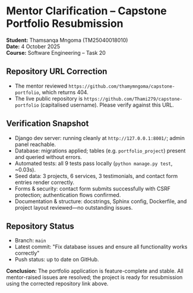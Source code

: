 # Mentor Clarification – Capstone Portfolio Resubmission

**Student:** Thamsanqa Mngoma (TM25040018010)  
**Date:** 4 October 2025  
**Course:** Software Engineering – Task 20

## Repository URL Correction
- The mentor reviewed `https://github.com/thamymngoma/capstone-portfolio`, which returns 404.  
- The live public repository is `https://github.com/Thami279/capstone-portfolio` (capitalised username). Please verify against this URL.

## Verification Snapshot
- Django dev server: running cleanly at `http://127.0.0.1:8001/`; admin panel reachable.  
- Database: migrations applied; tables (e.g. `portfolio_project`) present and queried without errors.  
- Automated tests: all 9 tests pass locally (`python manage.py test`, ~0.03s).  
- Seed data: 3 projects, 6 services, 3 testimonials, and contact form entries render correctly.  
- Forms & security: contact form submits successfully with CSRF protection; authentication flows confirmed.  
- Documentation & structure: docstrings, Sphinx config, Dockerfile, and project layout reviewed—no outstanding issues.

## Repository Status
- Branch: `main`  
- Latest commit: "Fix database issues and ensure all functionality works correctly"  
- Push status: up to date on GitHub.

**Conclusion:** The portfolio application is feature-complete and stable. All mentor-raised issues are resolved; the project is ready for resubmission using the corrected repository link above.
